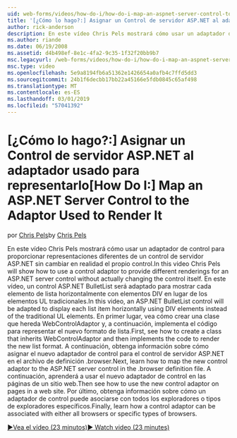 ```yaml
---
uid: web-forms/videos/how-do-i/how-do-i-map-an-aspnet-server-control-to-the-adaptor-used-to-render-it
title: '[¿Cómo lo hago?:] Asignar un Control de servidor ASP.NET al adaptador usado para representarlo | Microsoft Docs'
author: rick-anderson
description: En este vídeo Chris Pels mostrará cómo usar un adaptador de control para proporcionar representaciones diferentes de un control de servidor ASP.NET sin cambiar realmente la c...
ms.author: riande
ms.date: 06/19/2008
ms.assetid: d4b498ef-8e1c-4fa2-9c35-1f32f20bb9b7
msc.legacyurl: /web-forms/videos/how-do-i/how-do-i-map-an-aspnet-server-control-to-the-adaptor-used-to-render-it
msc.type: video
ms.openlocfilehash: 5e9a8194fb6a51362e1426654a0afb4c7ffd5dd3
ms.sourcegitcommit: 24b1f6decbb17bb22a45166e5fdb0845c65af498
ms.translationtype: MT
ms.contentlocale: es-ES
ms.lasthandoff: 03/01/2019
ms.locfileid: "57041392"
---
```

<a name="how-do-i-map-an-aspnet-server-control-to-the-adaptor-used-to-render-it"></a><span data-ttu-id="550b0-103">[¿Cómo lo hago?:] Asignar un Control de servidor ASP.NET al adaptador usado para representarlo</span><span class="sxs-lookup"><span data-stu-id="550b0-103">[How Do I:] Map an ASP.NET Server Control to the Adaptor Used to Render It</span></span>
====================
<span data-ttu-id="550b0-104">por [Chris Pels](https://twitter.com/chrispels)</span><span class="sxs-lookup"><span data-stu-id="550b0-104">by [Chris Pels](https://twitter.com/chrispels)</span></span>

<span data-ttu-id="550b0-105">En este vídeo Chris Pels mostrará cómo usar un adaptador de control para proporcionar representaciones diferentes de un control de servidor ASP.NET sin cambiar en realidad el propio control.</span><span class="sxs-lookup"><span data-stu-id="550b0-105">In this video Chris Pels will show how to use a control adaptor to provide different renderings for an ASP.NET server control without actually changing the control itself.</span></span> <span data-ttu-id="550b0-106">En este vídeo, un control ASP.NET BulletList será adaptado para mostrar cada elemento de lista horizontalmente con elementos DIV en lugar de los elementos UL tradicionales.</span><span class="sxs-lookup"><span data-stu-id="550b0-106">In this video, an ASP.NET BulletList control will be adapted to display each list item horizontally using DIV elements instead of the traditional UL elements.</span></span> <span data-ttu-id="550b0-107">En primer lugar, vea cómo crear una clase que hereda WebControlAdaptor y, a continuación, implementa el código para representar el nuevo formato de lista.</span><span class="sxs-lookup"><span data-stu-id="550b0-107">First, see how to create a class that inherits WebControlAdaptor and then implements the code to render the new list format.</span></span> <span data-ttu-id="550b0-108">A continuación, obtenga información sobre cómo asignar el nuevo adaptador de control para el control de servidor ASP.NET en el archivo de definición .browser.</span><span class="sxs-lookup"><span data-stu-id="550b0-108">Next, learn how to map the new control adaptor to the ASP.NET server control in the .browser definition file.</span></span> <span data-ttu-id="550b0-109">A continuación, aprenderá a usar el nuevo adaptador de control en las páginas de un sitio web.</span><span class="sxs-lookup"><span data-stu-id="550b0-109">Then see how to use the new control adaptor on pages in a web site.</span></span> <span data-ttu-id="550b0-110">Por último, obtenga información sobre cómo un adaptador de control puede asociarse con todos los exploradores o tipos de exploradores específicos.</span><span class="sxs-lookup"><span data-stu-id="550b0-110">Finally, learn how a control adaptor can be associated with either all browsers or specific types of browsers.</span></span>

[<span data-ttu-id="550b0-111">&#9654;Vea el vídeo (23 minutos)</span><span class="sxs-lookup"><span data-stu-id="550b0-111">&#9654; Watch video (23 minutes)</span></span>](https://channel9.msdn.com/Blogs/ASP-NET-Site-Videos/how-do-i-map-an-aspnet-server-control-to-the-adaptor-used-to-render-it)

